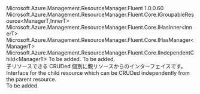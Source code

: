 <Type Name="IIndependentChildResource&lt;ManagerT,InnerT&gt;" FullName="Microsoft.Azure.Management.ResourceManager.Fluent.Core.IIndependentChildResource&lt;ManagerT,InnerT&gt;">
  <TypeSignature Language="C#" Value="public interface IIndependentChildResource&lt;ManagerT,InnerT&gt; : Microsoft.Azure.Management.ResourceManager.Fluent.Core.IGroupableResource&lt;ManagerT,InnerT&gt;, Microsoft.Azure.Management.ResourceManager.Fluent.Core.IHasInner&lt;InnerT&gt;, Microsoft.Azure.Management.ResourceManager.Fluent.Core.IHasManager&lt;ManagerT&gt;, Microsoft.Azure.Management.ResourceManager.Fluent.Core.IIndependentChild&lt;ManagerT&gt;" />
  <TypeSignature Language="ILAsm" Value=".class public interface auto ansi abstract IIndependentChildResource`2&lt;ManagerT, InnerT&gt; implements class Microsoft.Azure.Management.ResourceManager.Fluent.Core.IGroupableResource`2&lt;!ManagerT, !InnerT&gt;, class Microsoft.Azure.Management.ResourceManager.Fluent.Core.IHasId, class Microsoft.Azure.Management.ResourceManager.Fluent.Core.IHasInner`1&lt;!InnerT&gt;, class Microsoft.Azure.Management.ResourceManager.Fluent.Core.IHasManager`1&lt;!ManagerT&gt;, class Microsoft.Azure.Management.ResourceManager.Fluent.Core.IHasName, class Microsoft.Azure.Management.ResourceManager.Fluent.Core.IHasResourceGroup, class Microsoft.Azure.Management.ResourceManager.Fluent.Core.IIndependentChild`1&lt;!ManagerT&gt;, class Microsoft.Azure.Management.ResourceManager.Fluent.Core.IResource, class Microsoft.Azure.Management.ResourceManager.Fluent.Core.ResourceActions.IIndexable" />
  <TypeSignature Language="DocId" Value="T:Microsoft.Azure.Management.ResourceManager.Fluent.Core.IIndependentChildResource`2" />
  <TypeSignature Language="VB.NET" Value="Public Interface IIndependentChildResource(Of ManagerT, InnerT)&#xA;Implements IGroupableResource(Of ManagerT, InnerT), IHasInner(Of InnerT), IHasManager(Of ManagerT), IIndependentChild(Of ManagerT)" />
  <TypeSignature Language="F#" Value="type IIndependentChildResource&lt;'ManagerT, 'InnerT&gt; = interface&#xA;    interface IGroupableResource&lt;'ManagerT, 'InnerT&gt;&#xA;    interface IResource&#xA;    interface IIndexable&#xA;    interface IHasId&#xA;    interface IHasName&#xA;    interface IHasResourceGroup&#xA;    interface IHasManager&lt;'ManagerT&gt;&#xA;    interface IHasInner&lt;'InnerT&gt;&#xA;    interface IIndependentChild&lt;'ManagerT&gt;" />
  <AssemblyInfo>
    <AssemblyName>Microsoft.Azure.Management.ResourceManager.Fluent</AssemblyName>
    <AssemblyVersion>1.0.0.60</AssemblyVersion>
  </AssemblyInfo>
  <TypeParameters>
    <TypeParameter Name="ManagerT" />
    <TypeParameter Name="InnerT" />
  </TypeParameters>
  <Interfaces>
    <Interface>
      <InterfaceName>Microsoft.Azure.Management.ResourceManager.Fluent.Core.IGroupableResource&lt;ManagerT,InnerT&gt;</InterfaceName>
    </Interface>
    <Interface>
      <InterfaceName>Microsoft.Azure.Management.ResourceManager.Fluent.Core.IHasInner&lt;InnerT&gt;</InterfaceName>
    </Interface>
    <Interface>
      <InterfaceName>Microsoft.Azure.Management.ResourceManager.Fluent.Core.IHasManager&lt;ManagerT&gt;</InterfaceName>
    </Interface>
    <Interface>
      <InterfaceName>Microsoft.Azure.Management.ResourceManager.Fluent.Core.IIndependentChild&lt;ManagerT&gt;</InterfaceName>
    </Interface>
  </Interfaces>
  <Docs>
    <typeparam name="ManagerT">To be added.</typeparam>
    <typeparam name="InnerT">To be added.</typeparam>
    <summary>
            <span data-ttu-id="8c3a3-101">子リソースできる CRUDed 個別に親リソースからのインターフェイスです。</span><span class="sxs-lookup"><span data-stu-id="8c3a3-101">Interface for the child resource which can be CRUDed independently from the parent resource.</span></span>
            </summary>
    <remarks>To be added.</remarks>
  </Docs>
  <Members />
</Type>